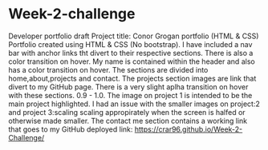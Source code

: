# Week-2-challenge
Developer portfolio draft
Project title: Conor Grogan portfolio (HTML & CSS)
Portfolio created using HTML & CSS (No bootstrap). I have included a nav bar with anchor links tht divert to their respective sections. There is also a color transition on hover.
My name is contained within the header and also has a color transition on hover.
The sections are divided into home,about,projects and contact.
The projects section images are link that divert to my GitHub page. There is a very slight aplha transition on hover with these sections. 0.9 - 1.0.
The image on project 1 is intended to be the main project highlighted.
I had an issue with the smaller images on project:2 and project 3:scaling scaling appropirately when the screen is halfed or otherwise made smaller. 
The contact me section contains a working link that goes to my GitHub
deployed link: https://crar96.github.io/Week-2-Challenge/
